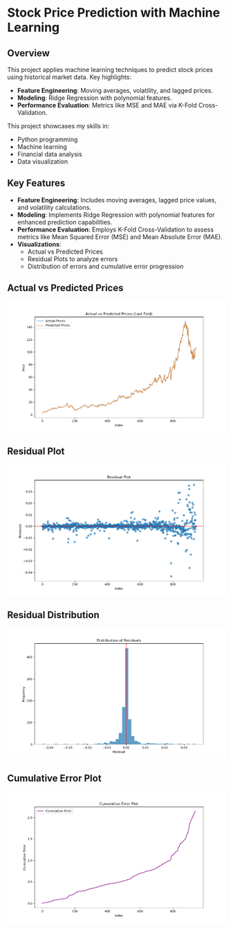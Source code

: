 # Stock Price Prediction with Machine Learning

## Overview
This project applies machine learning techniques to predict stock prices using historical market data. Key highlights:
- **Feature Engineering**: Moving averages, volatility, and lagged prices.
- **Modeling**: Ridge Regression with polynomial features.
- **Performance Evaluation**: Metrics like MSE and MAE via K-Fold Cross-Validation.

This project showcases my skills in:
- Python programming
- Machine learning
- Financial data analysis
- Data visualization

## Key Features
- **Feature Engineering**: Includes moving averages, lagged price values, and volatility calculations.
- **Modeling**: Implements Ridge Regression with polynomial features for enhanced prediction capabilities.
- **Performance Evaluation**: Employs K-Fold Cross-Validation to assess metrics like Mean Squared Error (MSE) and Mean Absolute Error (MAE).
- **Visualizations**:
  - Actual vs Predicted Prices
  - Residual Plots to analyze errors
  - Distribution of errors and cumulative error progression
 
## Actual vs Predicted Prices
![Actual vs Predicted Prices](actual_vs_predicted.png)

## Residual Plot
![Residual Plot](residual_plot.png)

## Residual Distribution
![Residual Distribution](residual_distribution.png)

## Cumulative Error Plot
![Cumulative Error Plot](cumulative_error_plot.png)


